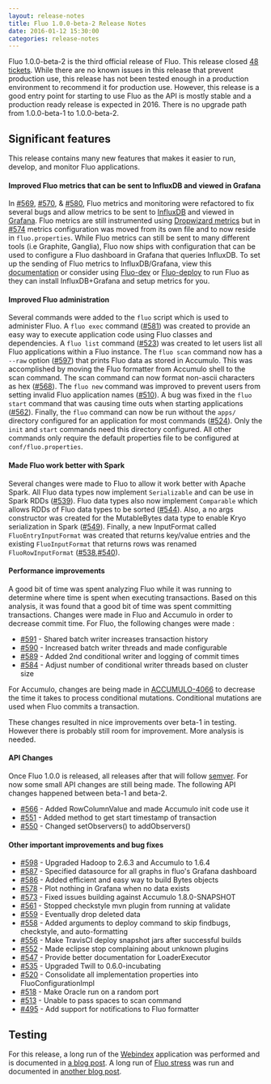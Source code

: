 ```yaml
---
layout: release-notes
title: Fluo 1.0.0-beta-2 Release Notes
date: 2016-01-12 15:30:00
categories: release-notes
---
```


Fluo 1.0.0-beta-2 is the third official release of Fluo.  This release closed [48 tickets][tickets].  While
there are no known issues in this release that prevent production use, this release has not been tested enough
in a production environment to recommend it for production use.  However, this release is a good entry point
for starting to use Fluo as the API is mostly stable and a production ready release is expected in 2016. There
is no upgrade path from 1.0.0-beta-1 to 1.0.0-beta-2.

## Significant features

This release contains many new features that makes it easier to run, develop, and monitor Fluo applications.

#### Improved Fluo metrics that can be sent to InfluxDB and viewed in Grafana

In [#569][569], [#570][570], & [#580][580], Fluo metrics and monitoring were refactored to fix several
bugs and allow metrics to be sent to [InfluxDB][influxdb] and viewed in [Grafana][grafana].  Fluo metrics 
are still instrumented using [Dropwizard metrics][dropwizard] but in [#574][574] metrics configuration was 
moved from its own file and to now reside in `fluo.properties`.  While Fluo metrics can still be sent to 
many different tools (i.e Graphite, Ganglia), Fluo now ships with configuration that can be used to configure 
a Fluo dashboard in Grafana that queries InfluxDB.  To set up the sending of Fluo metrics to InfluxDB/Grafana,
view this [documentation][grafana-docs] or consider using [Fluo-dev][fluo-dev] or [Fluo-deploy][fluo-deploy]
to run Fluo as they can install InfluxDB+Grafana and setup metrics for you.

#### Improved Fluo administration

Several commands were added to the `fluo` script which is used to administer Fluo.  A `fluo exec` command
([#581][581]) was created to provide an easy way to execute application code using Fluo classes and dependencies.
A `fluo list` command ([#523][523]) was created to let users list all Fluo applications within a Fluo instance.
The `fluo scan` command now has a `--raw` option ([#597][597]) that prints Fluo data as stored in Accumulo. This
was accomplished by moving the Fluo formatter from Accumulo shell to the scan command.  The scan command can now
format non-ascii characters as hex ([#568][568]).  The `fluo new` command was improved to prevent users from
setting invalid Fluo application names ([#510][510]).  A bug was fixed in the `fluo start` command that was causing
time outs when starting applications ([#562][562]).  Finally, the `fluo` command can now be run without the `apps/`
directory configured for an application for most commands ([#524][524]). Only the `init` and `start` commands need
this directory configured.  All other commands only require the default properties file to be configured at 
`conf/fluo.properties`.

#### Made Fluo work better with Spark

Several changes were made to Fluo to allow it work better with Apache Spark.  All Fluo data types now implement
`Serializable` and can be use in Spark RDDs ([#539][539]).  Fluo data types also now implement `Comparable` which
allows RDDs of Fluo data types to be sorted ([#544][544]).  Also, a no args constructor was created for the
MutableBytes data type to enable Kryo serialization in Spark ([#549][549]).  Finally, a new InputFormat called
`FluoEntryInputFormat` was created that returns key/value entries and the existing `FluoInputFormat` that returns
rows was renamed `FluoRowInputFormat` ([#538][538],[#540][540]).

#### Performance improvements

A good bit of time was spent analyzing Fluo while it was running to determine
where time is spent when executing transactions.   Based on this analysis, it
was found that a good bit of time was spent committing transactions.  Changes
were made in Fluo and Accumulo in order to decrease commit time.  For Fluo, the
following changes were made :

* [#591][591] - Shared batch writer increases transaction history
* [#590][590] - Increased batch writer threads and made configurable
* [#589][589] - Added 2nd conditional writer and logging of commit times
* [#584][584] - Adjust number of conditional writer threads based on cluster size

For Accumulo, changes are being made in [ACCUMULO-4066] to decrease the time it
takes to process conditional mutations.  Conditional mutations are used when
Fluo commits a transaction.

These changes resulted in nice improvements over beta-1 in testing.  However there
is probably still room for improvement.  More analysis is needed.

#### API Changes

Once Fluo 1.0.0 is released, all releases after that will follow
[semver](http://semver.org/).  For now some small API changes are still being
made.  The following API changes happened between beta-1 and beta-2.

* [#566][566] - Added RowColumnValue and made Accumulo init code use it
* [#551][551] - Added method to get start timestamp of transaction
* [#550][550] - Changed setObservers() to addObservers()

#### Other important improvements and bug fixes

* [#598][598] - Upgraded Hadoop to 2.6.3 and Accumulo to 1.6.4
* [#587][587] - Specified datasource for all graphs in fluo's Grafana dashboard
* [#586][586] - Added efficient and easy way to build Bytes objects
* [#578][578] - Plot nothing in Grafana when no data exists
* [#573][573] - Fixed issues building against Accumulo 1.8.0-SNAPSHOT
* [#561][561] - Stopped checkstyle mvn plugin from running at validate
* [#559][559] - Eventually drop deleted data
* [#558][558] - Added arguments to deploy command to skip findbugs, checkstyle, and auto-formatting
* [#556][556] - Make TravisCI deploy snapshot jars after successful builds
* [#552][552] - Made eclipse stop complaining about unknown plugins
* [#547][547] - Provide better documentation for LoaderExecutor
* [#535][535] - Upgraded Twill to 0.6.0-incubating
* [#520][520] - Consolidate all implementation properties into FluoConfigurationImpl
* [#518][518] - Make Oracle run on a random port
* [#513][513] - Unable to pass spaces to scan command
* [#495][495] - Add support for notifications to Fluo formatter

## Testing

For this release, a long run of the [Webindex][webindex] application was performed and is documented in
[a blog post][webindex-post].  A long run of [Fluo stress][fluo-stress] was run and documented in 
[another blog post][stress-post].

[ACCUMULO-4066]: https://issues.apache.org/jira/browse/ACCUMULO-4066
[tickets]: https://github.com/fluo-io/fluo/issues?q=milestone%3A1.0.0-beta-2+is%3Aclosed
[fluo-dev]: https://github.com/fluo-io/fluo-dev
[fluo-deploy]: https://github.com/fluo-io/fluo-deploy
[fluo-stress]: https://github.com/fluo-io/fluo-stress
[dropwizard]: https://dropwizard.github.io/metrics/3.1.0/
[grafana-docs]: /docs/1.0.0-beta-2/grafana/
[influxdb]: https://github.com/influxdata/influxdb
[grafana]: http://grafana.org/
[webindex]: https://github.com/fluo-io/webindex
[stress-post]: /beta-2-pre-release-stress-test/
[webindex-post]: /webindex-long-run/
[598]: https://github.com/fluo-io/fluo/pull/598
[597]: https://github.com/fluo-io/fluo/issues/597
[591]: https://github.com/fluo-io/fluo/issues/591
[590]: https://github.com/fluo-io/fluo/pull/590
[589]: https://github.com/fluo-io/fluo/pull/589
[587]: https://github.com/fluo-io/fluo/pull/587
[586]: https://github.com/fluo-io/fluo/pull/586
[584]: https://github.com/fluo-io/fluo/pull/584
[581]: https://github.com/fluo-io/fluo/pull/581
[580]: https://github.com/fluo-io/fluo/issues/580
[578]: https://github.com/fluo-io/fluo/pull/578
[574]: https://github.com/fluo-io/fluo/issues/574
[573]: https://github.com/fluo-io/fluo/pull/573
[570]: https://github.com/fluo-io/fluo/issues/570
[569]: https://github.com/fluo-io/fluo/issues/569
[568]: https://github.com/fluo-io/fluo/issues/568
[566]: https://github.com/fluo-io/fluo/pull/566
[562]: https://github.com/fluo-io/fluo/issues/562
[561]: https://github.com/fluo-io/fluo/pull/561
[559]: https://github.com/fluo-io/fluo/issues/559
[558]: https://github.com/fluo-io/fluo/pull/558
[556]: https://github.com/fluo-io/fluo/issues/556
[552]: https://github.com/fluo-io/fluo/pull/552
[551]: https://github.com/fluo-io/fluo/pull/551
[550]: https://github.com/fluo-io/fluo/pull/550
[549]: https://github.com/fluo-io/fluo/pull/549
[547]: https://github.com/fluo-io/fluo/issues/547
[544]: https://github.com/fluo-io/fluo/issues/544
[540]: https://github.com/fluo-io/fluo/issues/540
[539]: https://github.com/fluo-io/fluo/issues/539
[538]: https://github.com/fluo-io/fluo/issues/538
[535]: https://github.com/fluo-io/fluo/pull/535
[524]: https://github.com/fluo-io/fluo/issues/524
[523]: https://github.com/fluo-io/fluo/issues/523
[520]: https://github.com/fluo-io/fluo/issues/520
[518]: https://github.com/fluo-io/fluo/issues/518
[513]: https://github.com/fluo-io/fluo/issues/513
[510]: https://github.com/fluo-io/fluo/issues/510
[495]: https://github.com/fluo-io/fluo/issues/495
[20]: https://github.com/fluo-io/fluo/issues/20

